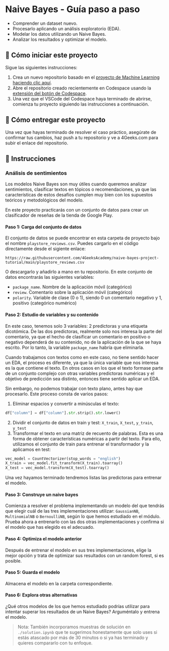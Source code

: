 <!-- hide -->
# Naive Bayes - Guía paso a paso
<!-- endhide -->

- Comprender un dataset nuevo.
- Procesarlo aplicando un análisis exploratorio (EDA).
- Modelar los datos utilizando un Naive Bayes.
- Analizar los resultados y optimizar el modelo.

<how-to-start>
  
## 🌱 Cómo iniciar este proyecto

Sigue las siguientes instrucciones:

1. Crea un nuevo repositorio basado en el [proyecto de Machine Learning](https://github.com/4GeeksAcademy/machine-learning-python-template) [haciendo clic aquí](https://github.com/4GeeksAcademy/machine-learning-python-template/generate).
2. Abre el repositorio creado recientemente en Codespace usando la [extensión del botón de Codespace](https://docs.github.com/es/codespaces/developing-in-codespaces/creating-a-codespace-for-a-repository#creating-a-codespace-for-a-repository).
3. Una vez que el VSCode del Codespace haya terminado de abrirse, comienza tu proyecto siguiendo las instrucciones a continuación.

</how-to-start>

## 🚛 Cómo entregar este proyecto

Una vez que hayas terminado de resolver el caso práctico, asegúrate de confirmar tus cambios, haz push a tu repositorio y ve a 4Geeks.com para subir el enlace del repositorio.

## 📝 Instrucciones

### Análisis de sentimientos

Los modelos Naive Bayes son muy útiles cuando queremos analizar sentimientos, clasificar textos en tópicos o recomendaciones, ya que las características de estos desafíos cumplen muy bien con los supuestos teóricos y metodológicos del modelo.

En este proyecto practicarás con un conjunto de datos para crear un clasificador de reseñas de la tienda de Google Play.

#### Paso 1: Carga del conjunto de datos

El conjunto de datos se puede encontrar en esta carpeta de proyecto bajo el nombre `playstore_reviews.csv`. Puedes cargarlo en el código directamente desde el sigiente enlace: 

```text
https://raw.githubusercontent.com/4GeeksAcademy/naive-bayes-project-tutorial/main/playstore_reviews.csv
```
O descargarlo y añadirlo a mano en tu repositorio. En este conjunto de datos encontrarás las siguientes variables:

- `package_name`. Nombre de la aplicación móvil (categórico)
- `review`. Comentario sobre la aplicación móvil (categórico)
- `polarity`. Variable de clase (0 o 1), siendo 0 un comentario negativo y 1, positivo (categórico numérico)

#### Paso 2: Estudio de variables y su contenido

En este caso, tenemos solo 3 variables: 2 predictoras y una etiqueta dicotómica. De las dos predictoras, realmente solo nos interesa la parte del comentario, ya que el hecho de clasificar un comentario en positivo o negativo dependerá de su contenido, no de la aplicación de la que se haya escrito. Por lo tanto, la variable `package_name` habría que eliminarla.

Cuando trabajamos con textos como en este caso, no tiene sentido hacer un EDA, el proceso es diferente, ya que la única variable que nos interesa es la que contiene el texto. En otros casos en los que el texto formase parte de un conjunto complejo con otras variables predictoras numéricas y el objetivo de predicción sea distinto, entonces tiene sentido aplicar un EDA.

Sin embargo, no podemos trabajar con texto plano, antes hay que procesarlo. Este proceso consta de varios pasos:

1. Eliminar espacios y convertir a minúsculas el texto:
```py
df["column"] = df["column"].str.strip().str.lower()
```
2. Dividir el conjunto de datos en train y test: `X_train`, `X_test`, `y_train`, `y_test`
3. Transformar el texto en una matriz de recuento de palabras. Esta es una forma de obtener características numéricas a partir del texto. Para ello, utilizamos el conjunto de train para entrenar el transformador y la aplicamos en test:
```py
vec_model = CountVectorizer(stop_words = "english")
X_train = vec_model.fit_transform(X_train).toarray()
X_test = vec_model.transform(X_test).toarray()
```

Una vez hayamos terminado tendremos listas las predictoras para entrenar el modelo.

#### Paso 3: Construye un naive bayes

Comienza a resolver el problema implementando un modelo del que tendrás que elegir cuál de las tres implementaciones utilizar: `GaussianNB`, `MultinomialNB` o `BernoulliNB`, según lo que hemos estudiado en el módulo. Prueba ahora a entrenarlo con las dos otras implementaciones y confirma si el modelo que has elegido es el adecuado.

#### Paso 4: Optimiza el modelo anterior

Después de entrenar el modelo en sus tres implementaciones, elige la mejor opción y trata de optimizar sus resultados con un random forest, si es posible.

#### Paso 5: Guarda el modelo

Almacena el modelo en la carpeta correspondiente.

#### Paso 6: Explora otras alternativas

¿Qué otros modelos de los que hemos estudiado podrías utilizar para intentar superar los resultados de un Naive Bayes? Arguméntalo y entrena el modelo.

> Nota: También incorporamos muestras de solución en `./solution.ipynb` que te sugerimos honestamente que solo uses si estás atascado por más de 30 minutos o si ya has terminado y quieres compararlo con tu enfoque.
